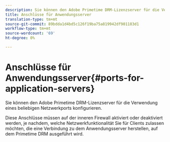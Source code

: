 ```yaml
---
description: Sie können den Adobe Primetime DRM-Lizenzserver für die Verwendung eines beliebigen Netzwerkports konfigurieren.
title: Anschlüsse für Anwendungsserver
translation-type: tm+mt
source-git-commit: 89bdda1d4bd5c126f19ba75a819942df901183d1
workflow-type: tm+mt
source-wordcount: '69'
ht-degree: 0%

---
```



# Anschlüsse für Anwendungsserver{#ports-for-application-servers}

Sie können den Adobe Primetime DRM-Lizenzserver für die Verwendung eines beliebigen Netzwerkports konfigurieren.

Diese Anschlüsse müssen auf der inneren Firewall aktiviert oder deaktiviert werden, je nachdem, welche Netzwerkfunktionalität Sie für Clients zulassen möchten, die eine Verbindung zu dem Anwendungsserver herstellen, auf dem Primetime DRM ausgeführt wird.
